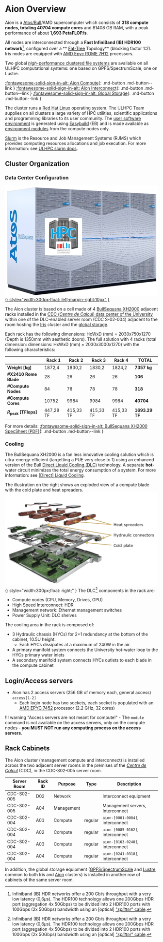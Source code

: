 # Aion Overview

Aion is a [Atos/Bull](https://atos.net/en/solutions/high-performance-computing-hpc)/AMD supercomputer which consists of **318 compute nodes, totaling 40704 compute cores** and 81408 GB RAM,
with a peak performance of about **1,693 PetaFLOP/s**.

All nodes are interconnected through a **Fast InfiniBand (IB) HDR100 network**[^1], configured over a ** [Fat-Tree](https://clusterdesign.org/fat-trees/) Topology** (blocking factor 1:2).
Iris nodes are equipped with [AMD Epyc ROME 7H12](https://www.amd.com/en/products/cpu/amd-epyc-7h12) processors.

[^1]: Infiniband (IB) HDR networks offer a 200 Gb/s throughput with a very low latency (0,6$\mu$s). The HDR100 technology allows one 200Gbps HDR port (aggregation 4x 50Gbps) to be divided into 2 HDR100 ports with 100Gbps (2x 50Gbps) bandwidth using an [optical] ["_splitter_" cable](https://www.mellanox.com/related-docs/prod_cables/PB_MFS1S50-HxxxE_200Gbps_QSFP56_to_2x100Gbps_QSFP56_AOC.pdf).

Two global [_high_-performance clustered file systems](../../filesystems/index.md) are available on all ULHPC computational systems: one based on GPFS/SpectrumScale, one on Lustre.

[:fontawesome-solid-sign-in-alt: Aion Compute](compute.md){: .md-button .md-button--link } [:fontawesome-solid-sign-in-alt: Aion Interconnect](interconnect.md){: .md-button .md-button--link } [:fontawesome-solid-sign-in-alt: Global Storage](../../filesystems/index.md){: .md-button .md-button--link }

The cluster runs a [Red Hat Linux](https://www.redhat.com/) operating system.
The ULHPC Team supplies on all clusters a large variety of HPC utilities, scientific applications and programming libraries to its user community.
The [user software environment](../../software/index.md) is generated using [Easybuild](https://easybuild.readthedocs.io) (EB) and is made available as [environment modules](../../environment/modules.md) from the compute nodes only.

[Slurm](https://slurm.schedmd.com/documentation.html) is the Resource and Job Management Systems (RJMS) which provides computing resources allocations and job execution.
For more information: see [ULHPC slurm docs](../../slurm/index.md).

## Cluster Organization

### Data Center Configuration

[![](images/aion_compute_racks.png){: style="width:300px;float: left;margin-right:10px" }](BullSequanaXH2000_Features_Atos_supercomputers.pdf)

The Aion cluster is based on a cell made of 4 [BullSequana XH2000](https://atos.net/en/solutions/high-performance-computing-hpc/bullsequana-x-supercomputers) adjacent racks installed in the [CDC (_Centre de Calcul_) data center of the University](../../data-center/index.md) within one of the DLC-enabled server room (CDC S-02-004) adjacent to the room hosting the [Iris](../iris/index.md) cluster and the [global storage](../../filesystems/index.md).

Each rack has the following dimensions: HxWxD (mm) = 2030x750x1270 (Depth is 1350mm with aesthetic doors).
The full solution with 4 racks (total dimension: dimensions: HxWxD (mm) = 2030x3000x1270) with the following characteristics:

|                              |    Rack 1 |    Rack 2 |    Rack 3 |    Rack 4 | __TOTAL__      |
|------------------------------|-----------|-----------|-----------|-----------|----------------|
| __Weight [kg]__              |    1872,4 |    1830,2 |    1830,2 |    1824,2 | __7357 kg__    |
| __#X2410 Rome Blade__        |        28 |        26 |        26 |        26 | __106__        |
| __#Compute Nodes__           |        84 |        78 |        78 |        78 | __318__        |
| __#Compute Cores__           |     10752 |      9984 |      9984 |      9984 | __40704__      |
| __$R_\text{peak}$ [TFlops]__ | 447,28 TF | 415,33 TF | 415,33 TF | 415,33 TF | __1693.29 TF__ |

For more details: [:fontawesome-solid-sign-in-alt: BullSequana XH2000 SpecSheet (PDF)](BullSequanaXH2000_Features_Atos_supercomputers.pdf){: .md-button .md-button--link }

### Cooling

The BullSequana XH2000 is a fan less innovative cooling solution which is ultra-energy-efficient (targetting a PUE very close to 1) using an enhanced version of the Bull [Direct Liquid Cooling (DLC)](../../data-center/index.md#direct-liquid-cooling) technology.
A separate **hot**-water circuit minimizes the total energy consumption of a system. For more information: see [[Direct] Liquid Cooling](../../data-center/index.md#direct-liquid-cooling).

The illustration on the right shows an exploded view of a compute blade with the cold plate and heat spreaders.
![](images/aion_DLC_blade_splitted_view.png){: style="width:300px;float: right;" }
The DLC[^1] components in the rack are:

* Compute nodes (CPU, Memory, Drives, GPU)
* High Speed Interconnect: HDR
* Management network: Ethernet management switches
* Power Supply Unit: DLC shelves

The cooling area in the rack is composed of:

* 3 Hydraulic chassis (HYCs) for 2+1 redundancy at the bottom of the cabinet, 10.5U height.
   - Each HYCs dissipates at a maximum of 240W in the air.
* A primary manifold system connects the University hot-water loop to the HYCs primary water inlets
* A secondary manifold system connects HYCs outlets to each blade in the compute cabinet

[^1]: All DLC components are built on a cold plate which cools all components by direct contact, except DIMMS for which custom heat spreaders evacuate the heat to the cold plate.


## Login/Access servers

* Aion has 2 access servers (256 GB of memory each, general access) `access[1-2]`
   - Each login node has two sockets, each socket is populated with an [AMD EPYC 7452](https://www.amd.com/fr/products/cpu/amd-epyc-7452) processor (2.2 GHz, 32 cores)

!!! warning "Access servers are not meant for compute!"
    - The `module` command is not available on the access servers, only on the compute nodes
    - **you MUST NOT run any computing process on the access servers**.


## Rack Cabinets

The Aion cluster (management compute and interconnect) is installed across the two adjacent server rooms in the premises of the [_Centre de Calcul_](../../data-center/index.md) (CDC), in the CDC-S02-005 server room.

| Server Room | Rack ID | Purpose    | Type    | Description                      |
|-------------|---------|------------|---------|----------------------------------|
| CDC-S02-005 | D02     | Network    |         | Interconnect equipment           |
| CDC-S02-005 | A04     | Management |         | Management servers, Interconnect |
| CDC-S02-004 | A01     | Compute    | regular | `aion-[0001-0084]`, interconnect |
| CDC-S02-004 | A02     | Compute    | regular | `aion-[0085-0162]`, interconnect |
| CDC-S02-004 | A03     | Compute    | regular | `aion-[0163-0240]`, interconnect |
| CDC-S02-004 | A04     | Compute    | regular | `aion-[0241-0318]`, interconnect |

In addition, the global storage equipment ([GPFS/SpectrumScale](../../filesystems/gpfs.md) and [Lustre](../../filesystems/lustre.md), common to both Iris and [Aion](../aion/index.md) clusters) is installed in another row of cabinets of the same server room.
